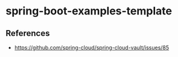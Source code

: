 # spring-boot-examples-template


## References
- https://github.com/spring-cloud/spring-cloud-vault/issues/85
